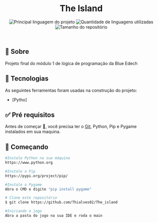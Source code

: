 <h1 align="center">The Island</h1>

<p align="center">
  <img alt="Principal linguagem do projeto" src="https://img.shields.io/github/languages/top/Thialves02/The_island?color=56BEB8">

  <img alt="Quantidade de linguagens utilizadas" src="https://img.shields.io/github/languages/count/Thialves02/The_island?color=56BEB8">

  <img alt="Tamanho do repositório" src="https://img.shields.io/github/repo-size/Thialves02/The_island?color=56BEB8">
</p>

<br>

## :dart: Sobre ##

Projeto final do módulo 1 de lógica de programação da Blue Edech

## :rocket: Tecnologias ##

As seguintes ferramentas foram usadas na construção do projeto:

- [Pytho]

## :white_check_mark: Pré requisitos ##

Antes de começar :checkered_flag:, você precisa ter o [Git](https://git-scm.com), Python, Pip e Pygame instalados em sua maquina.

## :checkered_flag: Começando ##

```bash
#Instale Python na sua máquina
https://www.python.org

#Instale o Pip 
https://pypi.org/project/pip/

#Instale o Pygame
Abra o CMD e digite "pip install pygame"

# Clone este repositório
$ git clone https://github.com/Thialves02/The_island

#Iniciando o jogo
Abra a pasta do jogo na sua IDE e roda o main
```


